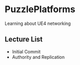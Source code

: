 # PuzzlePlatforms
Learning about UE4 networking

## Lecture List
* Initial Commit
* Authority and Replication
